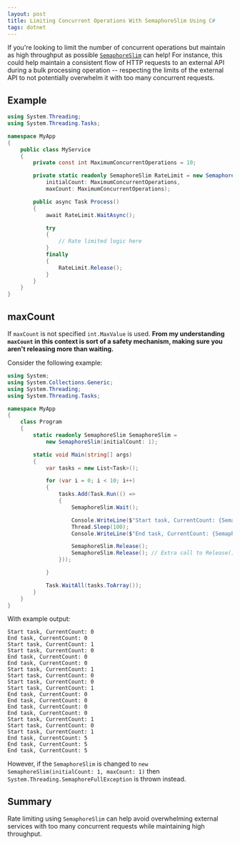 ```yaml
---
layout: post
title: Limiting Concurrent Operations With SemaphoreSlim Using C#
tags: dotnet
---
```


If you're looking to limit the number of concurrent operations but maintain as high throughput as possible [`SemaphoreSlim`](https://learn.microsoft.com/en-us/dotnet/api/system.threading.semaphoreslim) can help! For instance, this could help maintain a consistent flow of HTTP requests to an external API during a bulk processing operation -- respecting the limits of the external API to not potentially overwhelm it with too many concurrent requests.

## Example

```csharp
using System.Threading;
using System.Threading.Tasks;

namespace MyApp
{
    public class MyService
    {
        private const int MaximumConcurrentOperations = 10;

        private static readonly SemaphoreSlim RateLimit = new SemaphoreSlim(
            initialCount: MaximumConcurrentOperations,
            maxCount: MaximumConcurrentOperations);

        public async Task Process()
        {
            await RateLimit.WaitAsync();

            try
            {
                // Rate limited logic here
            }
            finally
            {
                RateLimit.Release();
            }
        }
    }
}
```

## maxCount

If `maxCount` is not specified `int.MaxValue` is used. **From my understanding `maxCount` in this context is sort of a safety mechanism, making sure you aren't releasing more than waiting.**

Consider the following example:

```csharp
using System;
using System.Collections.Generic;
using System.Threading;
using System.Threading.Tasks;

namespace MyApp
{
    class Program
    {
        static readonly SemaphoreSlim SemaphoreSlim =
            new SemaphoreSlim(initialCount: 1);

        static void Main(string[] args)
        {
            var tasks = new List<Task>();

            for (var i = 0; i < 10; i++)
            {
                tasks.Add(Task.Run(() =>
                {
                    SemaphoreSlim.Wait();

                    Console.WriteLine($"Start task, CurrentCount: {SemaphoreSlim.CurrentCount}");
                    Thread.Sleep(100);
                    Console.WriteLine($"End task, CurrentCount: {SemaphoreSlim.CurrentCount}");

                    SemaphoreSlim.Release();
                    SemaphoreSlim.Release(); // Extra call to Release();
                }));

            }

            Task.WaitAll(tasks.ToArray());
        }
    }
}
```

With example output:

```
Start task, CurrentCount: 0
End task, CurrentCount: 0
Start task, CurrentCount: 1
Start task, CurrentCount: 0
End task, CurrentCount: 0
End task, CurrentCount: 0
Start task, CurrentCount: 1
Start task, CurrentCount: 0
Start task, CurrentCount: 0
Start task, CurrentCount: 1
End task, CurrentCount: 0
End task, CurrentCount: 0
End task, CurrentCount: 0
End task, CurrentCount: 0
Start task, CurrentCount: 1
Start task, CurrentCount: 0
Start task, CurrentCount: 1
End task, CurrentCount: 5
End task, CurrentCount: 5
End task, CurrentCount: 5
```

However, if the `SemaphoreSlim` is changed to `new SemaphoreSlim(initialCount: 1, maxCount: 1)` then `System.Threading.SemaphoreFullException` is thrown instead.

## Summary

Rate limiting using `SemaphoreSlim` can help avoid overwhelming external services with too many concurrent requests while maintaining high throughput.
